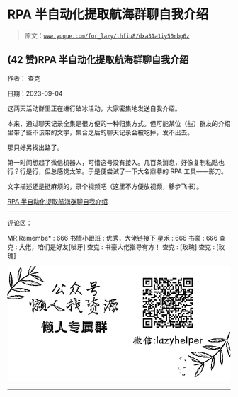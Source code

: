 # RPA 半自动化提取航海群聊自我介绍

> 原文：[`www.yuque.com/for_lazy/thfiu8/dxa31a1iy50rbg6z`](https://www.yuque.com/for_lazy/thfiu8/dxa31a1iy50rbg6z)

## (42 赞)RPA 半自动化提取航海群聊自我介绍

作者： 查克

日期：2023-09-04

这两天活动群里正在进行破冰活动，大家密集地发送自我介绍。

本来，通过聊天记录全集是很方便的一种归集方式。但可能某位（些）群友的介绍里带了些不该带的文字，集合之后的聊天记录会被吃掉，发不出去。

那只好另找出路了。

第一时间想起了微信机器人，可惜这号没有接入。几百条消息，好像复制粘贴也行？行是行，但总感觉太笨。于是便尝试了一下大名鼎鼎的 RPA 工具——影刀。

文字描述还是挺麻烦的，录个视频吧（这里不方便放视频，移步飞书）。

[RPA 半自动化提取航海群聊自我介绍](https://tbkojs2cmk.feishu.cn/docx/Bfs5dHGZPoeQxIxvgIIcp4AbnTg?from=from_copylink)

* * *

评论区：

MR.Remembe* : 666
书情小跟班 : 优秀，大佬链接下
星禾 : 666
书豪 : 666
查克 : 大佬，咱们是好友[呲牙]
查克 : 书豪大佬指导有方！
查克 : [玫瑰]
查克 : [玫瑰]

![](img/1c37d505930596d12a88ab23e11aa07a.png)

* * *